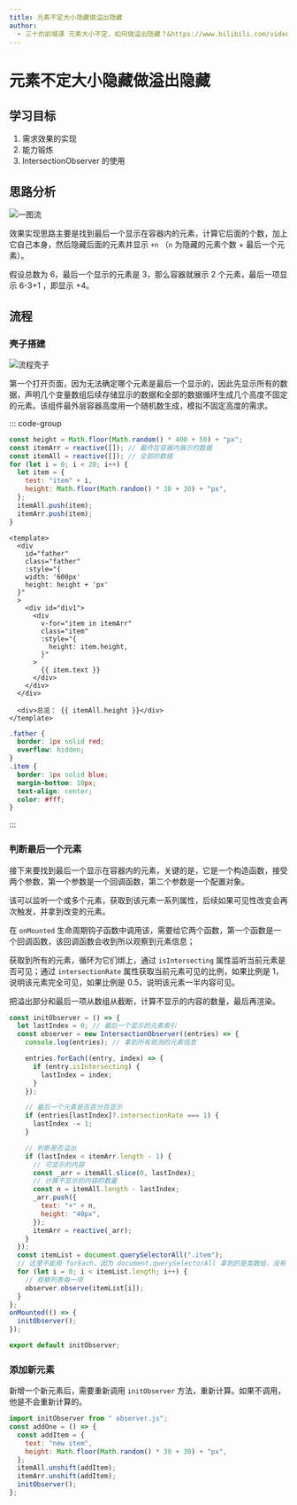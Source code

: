 ```yaml
---
title: 元素不定大小隐藏做溢出隐藏
author:
  - 三十的前端课 元素大小不定，如何做溢出隐藏？&https://www.bilibili.com/video/BV1WSnZe7EQR/
---
```


# 元素不定大小隐藏做溢出隐藏

## 学习目标

1. 需求效果的实现
2. <word text="JavaScript" />能力锻炼
3. IntersectionObserver 的使用

## 思路分析

![一图流](https://pic1.imgdb.cn/item/67ac0d6dd0e0a243d4fe81e9.png)

效果实现思路主要是找到最后一个显示在容器内的<word text="DOM" />元素，计算它后面的个数，加上它自己本身，然后隐藏后面的元素并显示 `+n` （`n` 为隐藏的元素个数 + 最后一个元素）。

假设总数为 6，最后一个显示的元素是 3，那么容器就展示 2 个元素，最后一项显示 6-3+1 ，即显示 +4。

## 流程

### 壳子搭建

![流程壳子](https://pic1.imgdb.cn/item/67e975710ba3d5a1d7e6ec01.png)

第一个打开页面，因为无法确定哪个元素是最后一个显示的，因此先显示所有的数据，声明几个变量数组后续存储显示的数据和全部的数据循环生成几个高度不固定的元素。该组件最外层容器高度用一个随机数生成，模拟不固定高度的需求。

::: code-group

```js [App.js]
const height = Math.floor(Math.random() * 400 + 50) + "px";
const itemArr = reactive([]); // 最终在容器内展示的数据
const itemAll = reactive([]); // 全部的数据
for (let i = 0; i < 20; i++) {
  let item = {
    test: "item" + i,
    height: Math.floor(Math.random() * 30 + 30) + "px",
  };
  itemAll.push(item);
  itemArr.push(item);
}
```

```vue [App.vue]
<template>
  <div
    id="father"
    class="father"
    :style="{
    width: '600px'
    height: height + 'px'
  }"
  >
    <div id="div1">
      <div
        v-for="item in itemArr"
        class="item"
        :style="{
          height: item.height,
        }"
      >
        {{ item.text }}
      </div>
    </div>
  </div>

  <div>总览： {{ itemAll.height }}</div>
</template>
```

```css [App.css]
.father {
  border: 1px solid red;
  overflow: hidden;
}
.item {
  border: 1px solid blue;
  margin-bottom: 10px;
  text-align: center;
  color: #fff;
}
```

:::

### 判断最后一个元素

接下来要找到最后一个显示在容器内的<word text="DOM" />元素，关键的<word text="API" />是<word text="IntersectionObserver" />，它是一个构造函数，接受两个参数，第一个参数是一个回调函数，第二个参数是一个配置对象。

该<word text="API" />可以监听一个或多个元素，获取到该元素一系列属性，后续如果可见性改变会再次触发，并拿到改变的元素。

在 `onMounted` 生命周期钩子函数中调用该<word text="API" />，需要给它两个函数，第一个函数是一个回调函数，该回调函数会收到所以观察到元素信息；

获取到所有的元素，循环为它们绑上<word text="IntersectionObserver" />，通过 `isIntersecting` 属性监听当前元素是否可见；通过 `intersectionRate` 属性获取当前元素可见的比例，如果比例是 1，说明该元素完全可见，如果比例是 0.5，说明该元素一半内容可见。

把溢出部分和最后一项从数组从截断，计算不显示的内容的数量，最后再渲染。

```js [observer.js]
const initObserver = () => {
  let lastIndex = 0; // 最后一个显示的元素索引
  const observer = new IntersectionObserver((entries) => {
    console.log(entries); // 拿到所有观测的元素信息

    entries.forEach((entry, index) => {
      if (entry.isIntersecting) {
        lastIndex = index;
      }
    });

    // 最后一个元素是否百分百显示
    if (entries[lastIndex]?.intersectionRate === 1) {
      lastIndex -= 1;
    }

    // 判断是否溢出
    if (lastIndex < itemArr.length - 1) {
      // 可显示的内容
      const _arr = itemAll.slice(0, lastIndex);
      // 计算不显示的内容的数量
      const n = itemAll.length - lastIndex;
      _arr.push({
        text: "+" + n,
        height: "40px",
      });
      itemArr = reactive(_arr);
    }
  });
  const itemList = document.querySelectorAll(".item");
  // 这里不能用 forEach，因为 document.querySelectorAll 拿到的是类数组，没有 forEach 方法
  for (let i = 0; i < itemList.length; i++) {
    // 观察列表每一项
    observer.observe(itemList[i]);
  }
};
onMounted(() => {
  initObserver();
});

export default initObserver;
```

### 添加新元素

新增一个新元素后，需要重新调用 `initObserver` 方法，重新计算。如果不调用，他是不会重新计算的。

```js
import initObserver from " observer.js";
const addOne = () => {
  const addItem = {
    text: "new item",
    height: Math.floor(Math.random() * 30 + 30) + "px",
  };
  itemAll.unshift(addItem);
  itemArr.unshift(addItem);
  initObserver();
};
```
